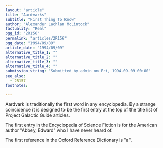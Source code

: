 ```yaml
---
layout: "article"
title: "Aardvarks"
subtitle: "First Thing To Know"
author: "Alexander Lachlan McLintock"
factuality: "Real"
pgg_id: "2R156"
permalink: "articles/2R156"
pgg_date: "1994/09/09"
article_date: "1994/09/09"
alternative_title_1: ""
alternative_title_2: ""
alternative_title_3: ""
alternative_title_4: ""
submission_string: "Submitted by admin on Fri, 1994-09-09 00:00"
see_also:
  - 2R157
footnotes: 

---
```

<div>
<p>Aardvark is traditionally the first word in any encyclopedia. By a strange coincidence it is designed to be the first entry at the top of the title list of Project Galactic Guide articles.</p>
<p>The first entry in the Encyclopedia of Science Fiction is for the American author "Abbey, Edward" who I have never heard of.</p>
<p>The first reference in the Oxford Reference Dictionary is "a".</p>
</div>
